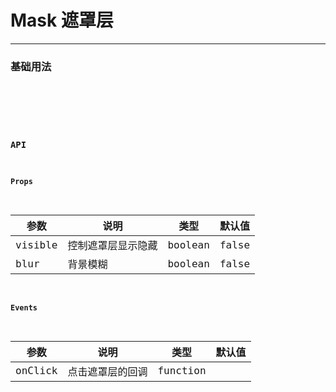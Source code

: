 # Mask 遮罩层

---

### 基础用法

<code hideActions='["CSB","EXTERNAL"]' src="./basic.tsx" />

<br/>

### API

#### Props

| 参数    | 说明               | 类型    | 默认值 |
| ------- | ------------------ | ------- | ------ |
| visible | 控制遮罩层显示隐藏 | boolean | false  |
| blur    | 背景模糊           | boolean | false  |

#### Events

| 参数    | 说明             | 类型     | 默认值 |
| ------- | ---------------- | -------- | ------ |
| onClick | 点击遮罩层的回调 | function |        |

